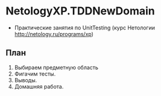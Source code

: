 # NetologyXP.TDDNewDomain
  * Практические занятия по UnitTesting (курс Нетологии http://netology.ru/programs/xp)

## План
1. Выбираем предметную область
2. Фигачим тесты.
3. Выводы.
4. Домашняя работа.